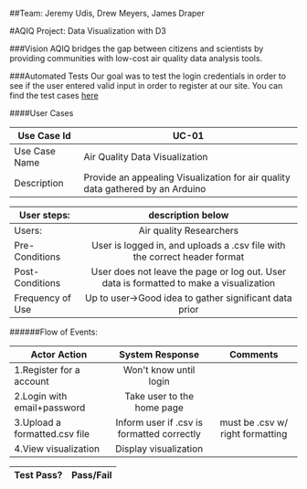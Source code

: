 ##Team: Jeremy Udis, Drew Meyers, James Draper

#AQIQ Project: Data Visualization with D3

###Vision
AQIQ bridges the gap between citizens and scientists by providing communities with low-cost air quality data analysis tools.

###Automated Tests
Our goal was to test the login credentials in order to see if the user entered valid input in order to register at our site. You can find the test cases [here](https://github.com/jugit88/3308-Semester-Project/tree/master/Login)

####User Cases

|Use Case Id|UC-01|
-----------|------------------------------------------------------------------------------|
|Use Case Name|Air Quality Data Visualization|
Description|Provide an appealing Visualization for air quality data gathered by an Arduino|

User steps:| description below|
------|:------------------------------:|
Users:| Air quality Researchers|
Pre-Conditions|User is logged in, and uploads a .csv file with the correct header format|
Post-Conditions|User does not leave the page or log out. User data is formatted to make a visualization|
Frequency of Use|Up to user->Good idea to gather significant data prior|

######Flow of Events:

|Actor Action|System Response|Comments|
--------------------------------|:-----------------------------------------:|:------------------------------:|
|1.Register for a account|Won't know until login|
|2.Login with email+password|Take user to the home page|
|3.Upload a formatted.csv file|Inform user if .csv is formatted correctly|must be .csv w/ right formatting
|4.View visualization|Display visualization

Test Pass?|Pass/Fail|
----------|---------|








